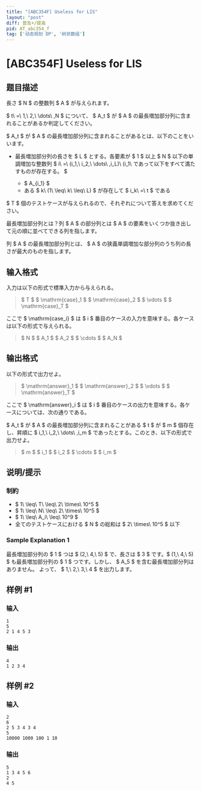 ```yaml
---
title: "[ABC354F] Useless for LIS"
layout: "post"
diff: 普及+/提高
pid: AT_abc354_f
tag: ['动态规划 DP', '树状数组']
---
```


# [ABC354F] Useless for LIS

## 题目描述

[problemUrl]: https://atcoder.jp/contests/abc354/tasks/abc354_f

長さ $ N $ の整数列 $ A $ が与えられます。

$ t\ =\ 1,\ 2,\ \dots\ ,N $ について、 $ A_t $ が $ A $ の最長増加部分列に含まれることがあるか判定してください。

$ A_t $ が $ A $ の最長増加部分列に含まれることがあるとは、以下のことをいいます。

- 最長増加部分列の長さを $ L $ とする。各要素が $ 1 $ 以上 $ N $ 以下の単調増加な整数列 $ i\ =\ (i_1,\ i_2,\ \dots\ ,i_L)\ (i_1\ であって以下をすべて満たすものが存在する。 $
  
  
  - $ A_{i_1} $
  - ある $ k\ (1\ \leq\ k\ \leq\ L) $ が存在して $ i_k\ =\ t $ である

$ T $ 個のテストケースが与えられるので、それぞれについて答えを求めてください。

最長増加部分列とは？列 $ A $ の部分列とは $ A $ の要素をいくつか抜き出して元の順に並べてできる列を指します。

列 $ A $ の最長増加部分列とは、 $ A $ の狭義単調増加な部分列のうち列の長さが最大のものを指します。

## 输入格式

入力は以下の形式で標準入力から与えられる。

> $ T $ $ \mathrm{case}_1 $ $ \mathrm{case}_2 $ $ \vdots $ $ \mathrm{case}_T $

ここで $ \mathrm{case_i} $ は $ i $ 番目のケースの入力を意味する。各ケースは以下の形式で与えられる。

> $ N $ $ A_1 $ $ A_2 $ $ \cdots $ $ A_N $

## 输出格式

以下の形式で出力せよ。

> $ \mathrm{answer}_1 $ $ \mathrm{answer}_2 $ $ \vdots $ $ \mathrm{answer}_T $

ここで $ \mathrm{answer}_i $ は $ i $ 番目のケースの出力を意味する。各ケースについては、次の通りである。

$ A_t $ が $ A $ の最長増加部分列に含まれることがある $ t $ が $ m $ 個存在し、昇順に $ i_1,\ i_2,\ \dots\ ,i_m $ であったとする。このとき、以下の形式で出力せよ。

> $ m $ $ i_1 $ $ i_2 $ $ \cdots $ $ i_m $

## 说明/提示

### 制約

- $ 1\ \leq\ T\ \leq\ 2\ \times\ 10^5 $
- $ 1\ \leq\ N\ \leq\ 2\ \times\ 10^5 $
- $ 1\ \leq\ A_i\ \leq\ 10^9 $
- 全てのテストケースにおける $ N $ の総和は $ 2\ \times\ 10^5 $ 以下

### Sample Explanation 1

最長増加部分列の $ 1 $ つは $ (2,\ 4,\ 5) $ で、長さは $ 3 $ です。$ (1,\ 4,\ 5) $ も最長増加部分列の $ 1 $ つです。しかし、 $ A_5 $ を含む最長増加部分列はありません。 よって、 $ 1,\ 2,\ 3,\ 4 $ を出力します。

## 样例 #1

### 输入

```
1
5
2 1 4 5 3
```

### 输出

```
4
1 2 3 4
```

## 样例 #2

### 输入

```
2
6
2 5 3 4 3 4
5
10000 1000 100 1 10
```

### 输出

```
5
1 3 4 5 6
2
4 5
```

